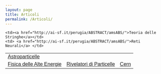 ```yaml
---
layout: page
title: Articoli  
permalink: /Articoli/
---
```

<html>
<head>
<style>
table {
  font-family: arial, sans-serif;
  border-collapse: collapse;
  width: 100%;
}

td, th {
  text-align: left;
  padding: 8px;
}

</style>
</head>
<body>

<table>
  <tr>
    <td><a href="http://ai-sf.it/perugia/ABSTRACT/amsABS/">Astroparticelle</a> </td>

    <td><a href="http://ai-sf.it/perugia/ABSTRACT/amsABS/">Teoria delle Stringhe</a></td>
    <td> <a href="http://ai-sf.it/perugia/ABSTRACT/amsABS/">Reti Neurali</a> </td>
  </tr>

  <tr>
    <td><a href="http://ai-sf.it/perugia/ABSTRACT/amsABS/">Fisica delle Alte Energie</a></td>
    <td><a href="http://ai-sf.it/perugia/ABSTRACT/amsABS/">Rivelatori di Particelle</a></td>
    <td><a href="http://ai-sf.it/perugia/ABSTRACT/amsABS/">Cern</a>                     </td>
  </tr>

</table>
</body>
</html>
